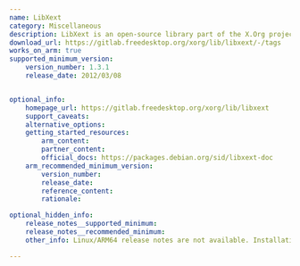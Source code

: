 ```yaml
---
name: LibXext
category: Miscellaneous
description: LibXext is an open-source library part of the X.Org project, which provides the X Window System implementation for Linux and other Unix-like operating systems.
download_url: https://gitlab.freedesktop.org/xorg/lib/libxext/-/tags
works_on_arm: true
supported_minimum_version:
    version_number: 1.3.1
    release_date: 2012/03/08


optional_info:
    homepage_url: https://gitlab.freedesktop.org/xorg/lib/libxext
    support_caveats:
    alternative_options:
    getting_started_resources:
        arm_content:
        partner_content:
        official_docs: https://packages.debian.org/sid/libxext-doc
    arm_recommended_minimum_version:
        version_number:
        release_date:
        reference_content:
        rationale:

optional_hidden_info:
    release_notes__supported_minimum:
    release_notes__recommended_minimum:
    other_info: Linux/ARM64 release notes are not available. Installation and testing are done via the [tar archive](https://gitlab.freedesktop.org/xorg/lib/libxext/-/tags/libXext-1.3.1). We have found the release date from this link(https://gitlab.freedesktop.org/xorg/lib/libxext/-/commits/libXext-1.3.1?ref_type=tags).

---
```


